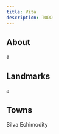 ```yaml
---
title: Vita
description: TODO
---
```


## About
a





## Landmarks

a




## Towns
Silva
Echimodity